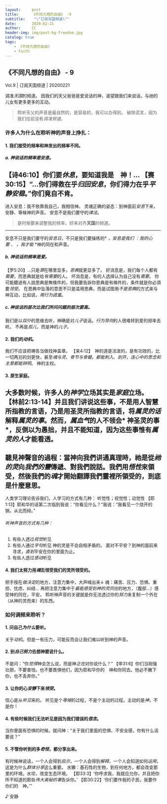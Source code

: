 ```yaml
---
layout:     post
title:      《不同凡想的自由》 -9
subtitle:    "\"订阅天国频道\""
date:       2020-02-21
author:     CC
header-img: img/post-bg-freedom.jpg
catalog: true
tags:
    - 《不同凡想的自由》
    - Faith
---
```


## 《不同凡想的自由》 - 9

Vol.9 | 订阅天国频道 | 20200221

调准*天国*的频道。
因我们的天父爸爸是爱说话的神，渴望跟我们来说话，与祂的儿女有更多更多的互动。

> 聆听天父的声音是最自然的，是容易的，我可以办得到。
破除谎言，因为我们往前没有*调准频道*。

### 许多人为什么在聆听神的声音上挣扎：
#### 1. 我们接受的频率和神发出的频率不同。
##### a. 神说话的频率是*安息*。
【诗46:10】你们要*休息*，要知道我是　神！…
【赛30:15】“…你们得救在乎*归回安息*，你们得力在乎*平静安稳*。”你们竟自不肯。
---
进入安息：我不依靠我自己，我相信神。
灵魂正确的姿态：到神面前*安息*下来，安静、等候神的声音。
安息不是我们要守的*律法*。
> 是时候要来调整我的频率，好来对齐**天国**的频道。
---
安息不只是我们要守的*安息日*，不只是我们要操练的* *，安息是我们* *：我的心要* *、* *，我才能* *神的同在和声音。

##### b. 神说话的频率是*爱*。
【罗5:20】…只是*罪*在哪里显多，*恩典*就更显多了。
好消息是，我们每个人都有*需要*，而恩典就是给*有需要*的人。
坏消息是，有的人选择认为自己没有*需要*。
你可能聽過有人說恩典是無絛件的，但我要告訴你恩典是有絛件的，条件就是你必須要*领受*。
在恩典中坠落的意思不只是滥用恩典，而是试图用*不是恩典*的方式来与神互动，比如说，*用行为遮羞*。

##### c. 神说话的层次比我们所问问题的层次要*高*。
我们是以*奴仆*的思维去听，神确是对*儿子*说话。*行为导向*的人很难转到爱的频率去听。
不再是*孤儿*，而是神的*儿子*。

#### 2. 我们的*动机*。
我们不应该把祷告当做找神盖章。
【来4:12】　神的道是活泼的，是有功效的，比一切两刃的剑更快，甚至*魂与灵*、*骨节与骨髓*，*都能刺入*、*剖开*，*连心中的思念和主意都能辨明*。
神的主权。

#### 3. 原生家庭。
大多数时候，许多人的*神学*立场其实是*家庭*立场。
【林前2:13-14】并且我们讲说这些事，不是用人智慧所指教的言语，乃是用圣灵所指教的言语，将*属灵的话*解释*属灵的事*。然而，*属血气*的人不领会* 神圣灵的事*，反倒以为愚拙，并且不能知道，因为这些事惟有*属灵的人*才能看透。
---
聽見神聲音的過程：當神向我們讲通真理時，祂是從*祂的灵*向*我們的靈*傳遞、對我們說話。我們用*悟性*來領受，然後我們的*魂*才開始翻譯我們靈裡所領受的，到底是什麼意思。
---
人类学习理论告诉我们，人学习的方式有几种：
听觉性；视觉性；动觉性
【耶1:13】耶和华的话第二次临到我说：“你看见什么？”我说：“我看见一个烧开的锅，从北而倾。”
###### 听神声音的方式有几种：
1. 有些人透过*视觉*听见
2. 有些人通过*字句*听见
	神的灵是不会自相矛盾的。
	面对不平安？到神的面前来寻求，*直到*平安在你的里面为止。
3. 有些人透过*感动*听见
#### 4. 我们太努力用*魂*去领受我们的灵所领受的。
把手按在*做决定*的地方，注意力集中，大声喊出来↓
魂：痛苦、压力、恐惧、重担、忧虑、纠结…
再把注意力集中于*最能感受到神的灵同在*的地方，（腹部…）感受神的同在，平安。
聆听神声音的关键就是你无法透过你的*努力*来复制一个外在（从神的灵而来）的东西。

### 如何调频来聆听？
#### 1. 问自己*为什么*要听。
关乎*动机*。但是一有压力，可能反而会让我们难以听到神的声音。
#### 2. 别*自己努力*去想神要说什么。
不是问：“你*觉得*神会怎么说，而是神*正在*对你说什么？”
【申31:6】你们当刚强壮胆，不要害怕，也不要畏惧他们，因为耶和华你的　神和你同去。他必不撇下你，也不丢弃你。”
#### 3. 让你的心*安静*下来*领受*。
信心是从*听见*来的。
听见是个*等候*的过程，不是个主动的过程。主动的是*神*，不是你！
#### 4. 有些时候我们无法听见是因为我们错误的*信念*。
当你里面有恐惧的时候，就问神：“关于我们里面的恐惧、不安全感，你有什么话要说？”
#### 5. 不管你听到的多*奇怪*，都分享出来。
有时候神说话，一个人会得到*启示*，一个人会得到*解释*，一个人会知道如何*运用*，这是为什么*群体分享*这么重要。
水獭：基石性的生物，到任何地方，都会改变那里的环境。水坝，改变生态环境。
【耶33:3】‘你呼求我，我就应允你，并且把你所不知道的那些*伟大奥秘的事*告诉你。’
【耶30:22】‘你们要作我的子民，我要作你们的　神。’”

♪ 安静